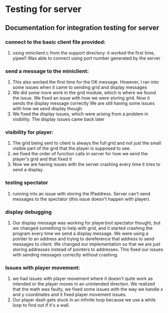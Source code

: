 # Testing for server
## Documentation for integration testing for server

### connect to the basic client file provided:
1. using miniclient.c from the support directory: it worked the first time, yipee!! Was able to connect using port number generated by the server

### send a message to the miniclient:
1. This also worked the first time for the OK message. However, I ran into some issues when it came to sending grid and display messages
2. We did some more work in the grid module, which is where we found the issue. We fixed an issue with how we were storing grid. Now it sends the display message correctly
    We are still having some issues with how we send display though.
3. We fixed the display issues, which were arising from a problem in visibility.
The display issues came back later

### visibility for player: 
1. The grid being sent to client is always the full grid and not just the small visible part of the grid that the player is supposed to see.
2. we fixed the order of function calls in server for how we send the player's grid and that fixed it
3. Now we are having issues with the server crashing every time it tries to send a display.


### testing spectator 
1. running into an issue with storing the IPaddress. Server can't send messages to the spectator (this issue doesn't happen with player).

### display debugging
1. Our display message was working for player(not spectator though), but we changed something to help with grid, and it started crashing the program every time we send a display message.
We were using a pointer to an address and trying to dereference that address to send messages to client. We changed our implementation so that we are just storing addresses instead of pointers to addresses. This fixed our issues with sending messages correctly without crashing. 

### Issues with player movement:
1. we had issues with player movement where it doesn't quite work as intended or the player moves in an unintended direction.
We realized that the math was faulty, we fixed some issues with the way we handle x and y coordinates and it fixed player movement issues.
2. Our player dash gets stuck in an infinite loop because we use a while loop to find out if it's a wall. 